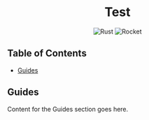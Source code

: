 
<h1 align="center">Test</h1>

<!-- Badges section -->
<div align="center">

![Rust](https://img.shields.io/badge/Rust-24273A.svg?style=flat&logo=rust&logoColor=fc9d03)
![Rocket](https://img.shields.io/badge/Rocket-red.svg?style=flat&logo=rocket&logoColor=white)



</div>
<!-- Badges section end -->

## Table of Contents
- [Guides](#-guides)



## Guides
Content for the Guides section goes here.




